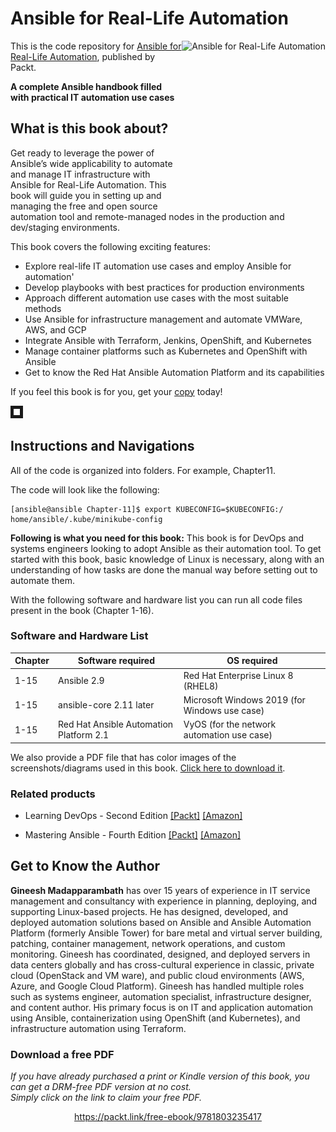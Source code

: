 # Ansible for Real-Life Automation

<a href="https://www.packtpub.com/product/edge-computing-systems-with-kubernetes/9781803235417"><img src="https://static.packt-cdn.com/products/9781803235417/cover/smaller" alt="Ansible for Real-Life Automation" height="256px" align="right"></a>

This is the code repository for [Ansible for Real-Life Automation](https://www.packtpub.com/product/edge-computing-systems-with-kubernetes/9781803235417), published by Packt.

**A complete Ansible handbook filled with practical IT automation use cases**

## What is this book about?
Get ready to leverage the power of Ansible’s wide applicability to automate and manage IT infrastructure with Ansible for Real-Life Automation. This book will guide you in setting up and managing the free and open source automation tool and remote-managed nodes in the production and dev/staging environments.

This book covers the following exciting features:
* Explore real-life IT automation use cases and employ Ansible for automation'
* Develop playbooks with best practices for production environments
* Approach different automation use cases with the most suitable methods
* Use Ansible for infrastructure management and automate VMWare, AWS, and GCP
* Integrate Ansible with Terraform, Jenkins, OpenShift, and Kubernetes
* Manage container platforms such as Kubernetes and OpenShift with Ansible
* Get to know the Red Hat Ansible Automation Platform and its capabilities

If you feel this book is for you, get your [copy](https://www.amazon.com/dp/1803235411) today!

<a href="https://www.packtpub.com/?utm_source=github&utm_medium=banner&utm_campaign=GitHubBanner"><img src="https://raw.githubusercontent.com/PacktPublishing/GitHub/master/GitHub.png" 
alt="https://www.packtpub.com/" border="5" /></a>

## Instructions and Navigations
All of the code is organized into folders. For example, Chapter11.

The code will look like the following:
```
[ansible@ansible Chapter-11]$ export KUBECONFIG=$KUBECONFIG:/
home/ansible/.kube/minikube-config
```

**Following is what you need for this book:**
This book is for DevOps and systems engineers looking to adopt Ansible as their automation tool. To get started with this book, basic knowledge of Linux is necessary, along with an understanding of how tasks are done the manual way before setting out to automate them.

With the following software and hardware list you can run all code files present in the book (Chapter 1-16).
### Software and Hardware List
| Chapter | Software required | OS required |
| -------- | ------------------------------------ | ----------------------------------- |
| 1-15 | Ansible 2.9 | Red Hat Enterprise Linux 8 (RHEL8) |
| 1-15 | ansible-core 2.11 later | Microsoft Windows 2019 (for Windows use case) |
| 1-15 | Red Hat Ansible Automation Platform 2.1 | VyOS (for the network automation use case) |

We also provide a PDF file that has color images of the screenshots/diagrams used in this book. [Click here to download it]( https://static.packt-cdn.com/downloads/9781803235417_ColorImages.pdf).

### Related products
* Learning DevOps - Second Edition [[Packt]](https://www.packtpub.com/product/learning-devops-second-edition/9781801818964) [[Amazon]](https://www.amazon.in/dp/1801818967)

* Mastering Ansible - Fourth Edition [[Packt]](https://www.packtpub.com/product/mastering-ansible/9781801818780) [[Amazon]](https://www.amazon.com/dp/1801818789)

## Get to Know the Author
**Gineesh Madapparambath**
has over 15 years of experience in IT service management and consultancy with experience in planning, deploying, and supporting Linux-based projects.
He has designed, developed, and deployed automation solutions based on Ansible and Ansible Automation Platform (formerly Ansible Tower) for bare metal and virtual server building, patching, container management, network operations, and custom monitoring. Gineesh has coordinated, designed, and deployed servers in data centers globally and has cross-cultural experience in classic, private cloud (OpenStack and VM ware), and public cloud environments (AWS, Azure, and Google Cloud Platform).
Gineesh has handled multiple roles such as systems engineer, automation specialist, infrastructure designer, and content author. His primary focus is on IT and application automation using Ansible, containerization using OpenShift (and Kubernetes), and infrastructure automation using Terraform.
### Download a free PDF

 <i>If you have already purchased a print or Kindle version of this book, you can get a DRM-free PDF version at no cost.<br>Simply click on the link to claim your free PDF.</i>
<p align="center"> <a href="https://packt.link/free-ebook/9781803235417">https://packt.link/free-ebook/9781803235417 </a> </p>